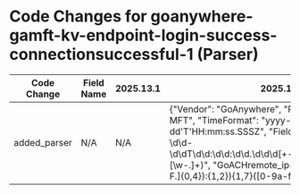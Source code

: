# Code Changes for goanywhere-gamft-kv-endpoint-login-success-connectionsuccessful-1 (Parser)

| Code Change | Field Name | 2025.13.1 | 2025.14.1 |
|-------------|------------|-----------|------------|
| added_parser | N/A | N/A | {"Vendor": "GoAnywhere", "Product": "GoAnywhere MFT", "TimeFormat": "yyyy-MM-dd'T'HH:mm:ss.SSSZ", "Fields": ["({time}\d\d\d\d-\d\d-\d\dT\d\d:\d\d:\d\d\.\d\d\d[+-]\d\d:\d\d)\s({dest_host}[\w\-.]+)", "GoACHremote_ip=\"({src_ip}((([0-9a-fA-F.]{0,4}):{1,2}){1,7}([0-9a-fA-F]){0,4})|(((25[0-5]|(2[0-4]|1\d|[0-9]|)\d)\.?\b){4}))(:({src_port}\d+))?\"", "GoACHlocal_ip=\"({dest_ip}((([0-9a-fA-F.]{0,4}):{1,2}){1,7}([0-9a-fA-F]){0,4})|(((25[0-5]|(2[0-4]|1\d|[0-9]|)\d)\.?\b){4}))(:({dest_port}\d+))?\"", "GoACHuser_name=\"(({email_address}[^@\"]+@[^\.]+\.[^\"]+)|(admin|666666|guest|({user}[\w\.\-\!\#\^\~]{1,40}\$?)))\"", "GoACHevent_type=\"({event_name}[^\"]+)\""], "Name": "goanywhere-gamft-kv-endpoint-login-success-connectionsuccessful-1", "Conditions": ["GoACHevent_type=\"Connection Successful\"", "GoACHcommand=\"Connect\"", "GoACHremote_ip=\"", "GoACHremarks=\"Connection established\""], "ParserVersion": "v1.0.0"} |